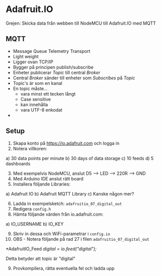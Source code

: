 # Adafruit.IO

Grejen: Skicka data från webben till NodeMCU till Adafruit.IO med MQTT

## MQTT

* Message Queue Telemetry Transport
* Light weight
* Ligger ovan TCP/IP
* Bygger på principen publish/subscribe
* Enheter publicerar _Topic_ till central _Broker_
* Central _Broker_ sänder till enheter som _Subscribes_ på _Topic_
* Topic's är som en kanal
* En topic måste...
  * vara minst ett tecken långt
  * Case sensitive
  * kan innehålla <blanksteg>
  * vara UTF-8 enkodat
* 

## Setup

1. Skapa konto på https://io.adafruit.com och logga in
2. Notera villkoren:

 a) 30 data points per minute
 b) 30 days of data storage
 c) 10 feeds
 d) 5 dashboards

3. Med exempelvis NodeMCU, anslut D5 --> LED --> 220R --> GND
4. Med Arduino IDE anslut rätt board
5. Installera följande Libraries: 

  a) Adafruit IO
  b) Adafruit MQTT Library
  c) Kanske någon mer?
  
6. Ladda in exempelsketch: ```adafruitio_07_digital_out```
7. Redigera ```config.h```
8. Hämta följande värden från io.adafruit.com:

  a) IO_USERNAME
  b) IO_KEY
  
9. Skriv in dessa och WiFi-parametrar i ```config.io```
10. OBS - Notera följande på rad 27 i filen ```adafruitio_07_digital_out```
  
  *AdafruitIO_Feed *digital = io.feed("digital");*
  
  Detta betyder att topic är "digital"
  
9. Provkompilera, rätta eventuella fel och ladda upp


